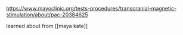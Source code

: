 https://www.mayoclinic.org/tests-procedures/transcranial-magnetic-stimulation/about/pac-20384625

learned about from [[maya kate]]